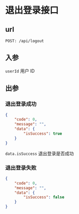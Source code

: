 # 退出登录接口

## url

```
POST: /api/logout
```

## 入参

`userId`  用户 ID

## 出参

### 退出登录成功

```json
{
    "code": 0,
    "message": "",
    "data": {
        "isSuccess": true
    }
}
```

`data.isSuccess` 退出登录是否成功

### 退出登录失败

```json
{
    "code": 0,
    "message": "",
    "data": {
        "isSuccess": false
    }
}
```
